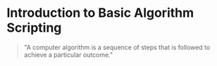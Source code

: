 # Introduction to Basic Algorithm Scripting

> "A computer algorithm is a sequence of steps that is followed to achieve a particular outcome."
